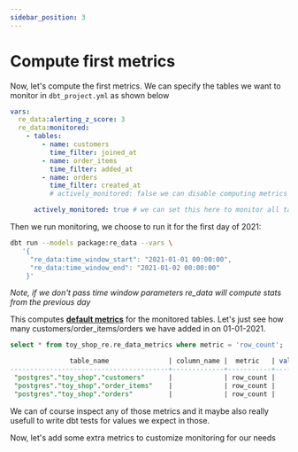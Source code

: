 ```yaml
---
sidebar_position: 3
---
```


# Compute first metrics

Now, let's compute the first metrics. We can specify the tables we want to monitor in `dbt_project.yml` as shown below

```yaml title="monitored tables"
vars:
  re_data:alerting_z_score: 3
  re_data:monitored:
    - tables:
        - name: customers
          time_filter: joined_at
        - name: order_items
          time_filter: added_at
        - name: orders
          time_filter: created_at
          # actively_monitored: false we can disable computing metrics for specific table

      actively_monitored: true # we can set this here to monitor all tables listed, removing the need to specify actively_monitored per table
```

Then we run monitoring, we choose to run it for the first day of 2021:

```bash
dbt run --models package:re_data --vars \
   '{
     "re_data:time_window_start": "2021-01-01 00:00:00",
     "re_data:time_window_end": "2021-01-02 00:00:00"
    }'
```

*Note, if we don't pass time window parameters re_data will compute stats from the previous day*

This computes **[default metrics](/docs/reference/metrics#default-metrics)** for the monitored tables. Let's just see how many customers/order_items/orders we have added in on 01-01-2021.



```sql title="Viewing computed metrics"
select * from toy_shop_re.re_data_metrics where metric = 'row_count';

               table_name               | column_name |  metric   | value |  time_window_start  |   time_window_end
----------------------------------------+-------------+-----------+-------+---------------------+---------------------
 "postgres"."toy_shop"."customers"      |             | row_count |    15 | 2021-01-01 00:00:00 | 2021-01-02 00:00:00
 "postgres"."toy_shop"."order_items"    |             | row_count |    48 | 2021-01-01 00:00:00 | 2021-01-02 00:00:00
 "postgres"."toy_shop"."orders"         |             | row_count |    20 | 2021-01-01 00:00:00 | 2021-01-02 00:00:00
```

We can of course inspect any of those metrics and it maybe also really usefull to write dbt tests for values we expect in those.

Now, let's add some extra metrics to customize monitoring for our needs
